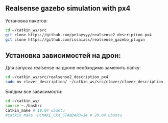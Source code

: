 ## Realsense gazebo simulation with px4
Установка пакетов:
```bash
cd ~/catkin_ws/src
git clone https://github.com/petayyyy/realsense2_description_px4
git clone https://github.com/issaiass/realsense_gazebo_plugin
```
## Установка зависимостей на дрон:
Для запуска realsense на дроне необходимо заменить папку:
```bash
cd ~/catkin_ws/src/realsense2_description_px4
sudo mv clover_description/ ~/catkin_ws/src/clover/clover_description
```
Билдим все зависимости:
```bash
cd ~/catkin_ws/
source ~./bashrc
catkin_make # 18.04 ubuntu
#catkin_make -DCMAKE_CXX_STANDARD=14 # 20.04 ubuntu
```
